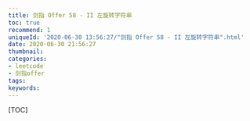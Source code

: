 ```yaml
---
title: 剑指 Offer 58 - II 左旋转字符串
toc: true
recommend: 1
uniqueId: '2020-06-30 13:56:27/"剑指 Offer 58 - II 左旋转字符串".html'
date: 2020-06-30 21:56:27
thumbnail:
categories:
- leetcode
- 剑指offer
tags:
keywords:
---
```


[TOC]

<!--more-->
